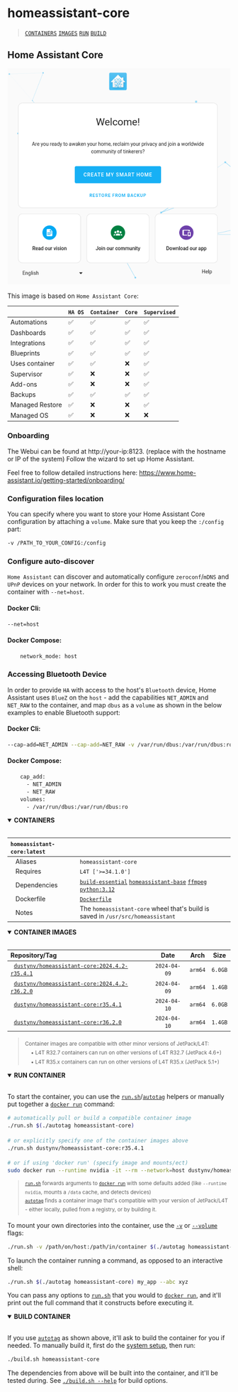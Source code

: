# homeassistant-core

> [`CONTAINERS`](#user-content-containers) [`IMAGES`](#user-content-images) [`RUN`](#user-content-run) [`BUILD`](#user-content-build)

## Home Assistant Core

<p align="center"><img src="ha_onboarding.png" title="Home Assistant Core" alt="Home Assistant Core onboarding screen" /></p>

This image is based on `Home Assistant Core`:

| | `HA OS` | `Container` | `Core` | `Supervised` |
|---|---|---|---|---|
| Automations | ✅ | ✅ | ✅ | ✅ |
| Dashboards | ✅ | ✅ | ✅ | ✅ |
| Integrations | ✅ | ✅ | ✅ | ✅ |
| Blueprints | ✅ | ✅ | ✅ | ✅ |
| Uses container | ✅ | ✅ | ❌ | ✅ |
| Supervisor | ✅ | ❌ | ❌ | ✅ |
| Add-ons | ✅ | ❌ | ❌ | ✅ |
| Backups | ✅ | ✅ | ✅ | ✅ |
| Managed Restore | ✅ | ❌ | ❌ | ✅ |
| Managed OS | ✅ | ❌ | ❌ | ❌ |

### Onboarding

The Webui can be found at http://your-ip:8123. (replace with the hostname or IP of the system) Follow the wizard to set up Home Assistant. 

Feel free to follow detailed instructions here: https://www.home-assistant.io/getting-started/onboarding/

### Configuration files location

You can specify where you want to store your Home Assistant Core configuration by attaching a `volume`. Make sure that you keep the `:/config` part:

```sh
-v /PATH_TO_YOUR_CONFIG:/config
```

### Configure auto-discover

`Home Assistant` can discover and automatically configure `zeroconf`/`mDNS` and `UPnP` devices on your network. In order for this to work you must create the container with `--net=host`.

#### Docker Cli:
```sh
--net=host
```

#### Docker Compose:
```sh
    network_mode: host
```

### Accessing Bluetooth Device

In order to provide `HA` with access to the host's `Bluetooth` device, Home Assistant uses `BlueZ` on the `host` - add the capabilities `NET_ADMIN` and `NET_RAW` to the container, and map `dbus` as a `volume` as shown in the below examples to enable Bluetooth support:

#### Docker Cli:
```sh
--cap-add=NET_ADMIN --cap-add=NET_RAW -v /var/run/dbus:/var/run/dbus:ro
```

#### Docker Compose:
```sh
    cap_add:
      - NET_ADMIN
      - NET_RAW
    volumes:
      - /var/run/dbus:/var/run/dbus:ro
```

<details open>
<summary><b><a id="containers">CONTAINERS</a></b></summary>
<br>

| **`homeassistant-core:latest`** | |
| :-- | :-- |
| &nbsp;&nbsp;&nbsp;Aliases | `homeassistant-core` |
| &nbsp;&nbsp;&nbsp;Requires | `L4T ['>=34.1.0']` |
| &nbsp;&nbsp;&nbsp;Dependencies | [`build-essential`](/packages/build-essential) [`homeassistant-base`](/packages/smart-home/homeassistant-base) [`ffmpeg`](/packages/ffmpeg) [`python:3.12`](/packages/python) |
| &nbsp;&nbsp;&nbsp;Dockerfile | [`Dockerfile`](Dockerfile) |
| &nbsp;&nbsp;&nbsp;Notes | The `homeassistant-core` wheel that's build is saved in `/usr/src/homeassistant` |

</details>

<details open>
<summary><b><a id="images">CONTAINER IMAGES</a></b></summary>
<br>

| Repository/Tag | Date | Arch | Size |
| :-- | :--: | :--: | :--: |
| &nbsp;&nbsp;[`dustynv/homeassistant-core:2024.4.2-r35.4.1`](https://hub.docker.com/r/dustynv/homeassistant-core/tags) | `2024-04-09` | `arm64` | `6.0GB` |
| &nbsp;&nbsp;[`dustynv/homeassistant-core:2024.4.2-r36.2.0`](https://hub.docker.com/r/dustynv/homeassistant-core/tags) | `2024-04-09` | `arm64` | `1.4GB` |
| &nbsp;&nbsp;[`dustynv/homeassistant-core:r35.4.1`](https://hub.docker.com/r/dustynv/homeassistant-core/tags) | `2024-04-10` | `arm64` | `6.0GB` |
| &nbsp;&nbsp;[`dustynv/homeassistant-core:r36.2.0`](https://hub.docker.com/r/dustynv/homeassistant-core/tags) | `2024-04-10` | `arm64` | `1.4GB` |

> <sub>Container images are compatible with other minor versions of JetPack/L4T:</sub><br>
> <sub>&nbsp;&nbsp;&nbsp;&nbsp;• L4T R32.7 containers can run on other versions of L4T R32.7 (JetPack 4.6+)</sub><br>
> <sub>&nbsp;&nbsp;&nbsp;&nbsp;• L4T R35.x containers can run on other versions of L4T R35.x (JetPack 5.1+)</sub><br>
</details>

<details open>
<summary><b><a id="run">RUN CONTAINER</a></b></summary>
<br>

To start the container, you can use the [`run.sh`](/docs/run.md)/[`autotag`](/docs/run.md#autotag) helpers or manually put together a [`docker run`](https://docs.docker.com/engine/reference/commandline/run/) command:
```bash
# automatically pull or build a compatible container image
./run.sh $(./autotag homeassistant-core)

# or explicitly specify one of the container images above
./run.sh dustynv/homeassistant-core:r35.4.1

# or if using 'docker run' (specify image and mounts/ect)
sudo docker run --runtime nvidia -it --rm --network=host dustynv/homeassistant-core:r35.4.1
```
> <sup>[`run.sh`](/docs/run.md) forwards arguments to [`docker run`](https://docs.docker.com/engine/reference/commandline/run/) with some defaults added (like `--runtime nvidia`, mounts a `/data` cache, and detects devices)</sup><br>
> <sup>[`autotag`](/docs/run.md#autotag) finds a container image that's compatible with your version of JetPack/L4T - either locally, pulled from a registry, or by building it.</sup>

To mount your own directories into the container, use the [`-v`](https://docs.docker.com/engine/reference/commandline/run/#volume) or [`--volume`](https://docs.docker.com/engine/reference/commandline/run/#volume) flags:
```bash
./run.sh -v /path/on/host:/path/in/container $(./autotag homeassistant-core)
```
To launch the container running a command, as opposed to an interactive shell:
```bash
./run.sh $(./autotag homeassistant-core) my_app --abc xyz
```
You can pass any options to [`run.sh`](/docs/run.md) that you would to [`docker run`](https://docs.docker.com/engine/reference/commandline/run/), and it'll print out the full command that it constructs before executing it.
</details>
<details open>
<summary><b><a id="build">BUILD CONTAINER</b></summary>
<br>

If you use [`autotag`](/docs/run.md#autotag) as shown above, it'll ask to build the container for you if needed.  To manually build it, first do the [system setup](/docs/setup.md), then run:
```bash
./build.sh homeassistant-core
```
The dependencies from above will be built into the container, and it'll be tested during.  See [`./build.sh --help`](/jetson_containers/build.py) for build options.
</details>
